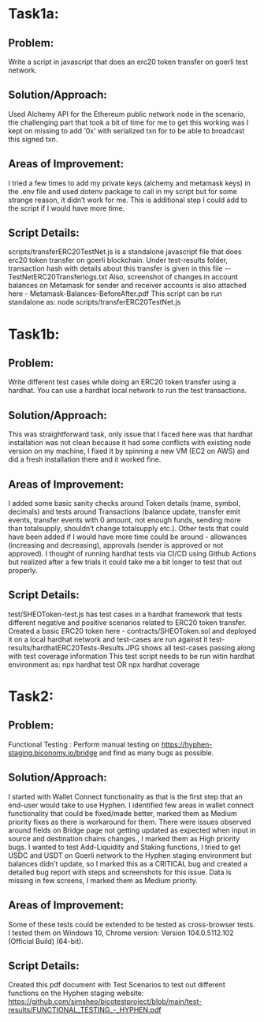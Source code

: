 # Task1a:
## Problem:
Write a script in javascript that does an erc20 token transfer on goerli test network.

## Solution/Approach:
Used Alchemy API for the Ethereum public network node in the scenario, the challenging part that took a bit of time for me to get this working was I kept on missing to add ‘0x’ with serialized txn for to be able to broadcast this signed txn.

## Areas of Improvement:
I tried a few times to add my private keys (alchemy and metamask keys) in the .env file and used dotenv package to call in my script but for some strange reason, it didn’t work for me. This is additional step I could add to the script if I would have more time.

## Script Details:
scripts/transferERC20TestNet.js is a standalone javascript file that does erc20 token transfer on goerli blockchain. Under test-results folder, transaction hash with details about this transfer is given in this file -- TestNetERC20Transferlogs.txt
Also, screenshot of changes in account balances on Metamask for sender and receiver accounts is also attached here - Metamask-Balances-BeforeAfter.pdf
This script can be run standalone as:  node scripts/transferERC20TestNet.js

# Task1b:
## Problem:
Write different test cases while doing an ERC20 token transfer using a hardhat. You can use a hardhat local network to run the test transactions.

## Solution/Approach:
This was straightforward task, only issue that I faced here was that hardhat installation was not clean because it had some conflicts with existing node version on my machine, I fixed it by spinning a new VM (EC2 on AWS) and did a fresh installation there and it worked fine.

## Areas of Improvement:
I added some basic sanity checks around Token details (name, symbol, decimals) and tests around Transactions (balance update, transfer emit events, transfer events with 0 amount, not enough funds, sending more than totalsupply, shouldn’t change totalsupply etc.). Other tests that could have been added if I would have more time could be around - allowances (increasing and decreasing), approvals (sender is approved or not approved). I thought of running hardhat tests via CI/CD using Github Actions but realized after a few trials it could take me a bit longer to test that out properly.

## Script Details:
test/SHEOToken-test.js has test cases in a hardhat framework that tests different negative and positive scenarios related to ERC20 token transfer. Created a basic ERC20
token here - contracts/SHEOToken.sol and deployed it on a local hardhat network and test-cases are run against it
test-results/hardhatERC20Tests-Results.JPG shows all test-cases passing along with test coverage information
This test script needs to be run witin hardhat environment as: npx hardhat test OR npx hardhat coverage

# Task2:
## Problem:
Functional Testing : Perform manual testing on https://hyphen-staging.biconomy.io/bridge and find as many bugs as possible.

## Solution/Approach:
I started with Wallet Connect functionality as that is the first step that an end-user would take to use Hyphen. I identified few areas in wallet connect functionality that could be fixed/made better, marked them as Medium priority fixes as there is workaround for them. There were issues observed around fields on Bridge page not getting updated as expected when input in source and destination chains changes., I marked them as High priority bugs. I wanted to test Add-Liquidity and Staking functions, I tried to get USDC and USDT on Goerli network to the Hyphen staging environment but balances didn’t update, so I marked this as a CRITICAL bug and created a detailed bug report with steps and screenshots for this issue. Data is missing in few screens, I marked them as Medium priority.

## Areas of Improvement:
Some of these tests could be extended to be tested as cross-browser tests. I tested them on Windows 10, Chrome version: Version 104.0.5112.102 (Official Build) (64-bit).

## Script Details:
Created this pdf document with Test Scenarios to test out different functions on the Hyphen staging website: https://github.com/simsheo/bicotestproject/blob/main/test-results/FUNCTIONAL_TESTING_-_HYPHEN.pdf
